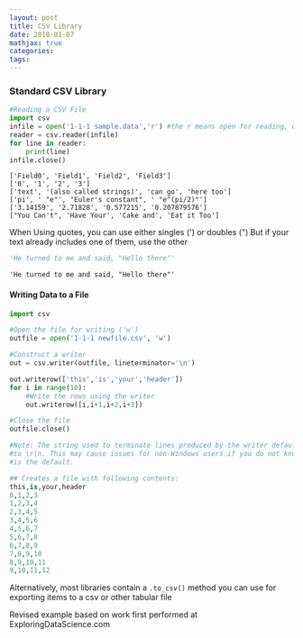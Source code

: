 ```yaml
---
layout: post
title: CSV Library
date: 2018-01-07
mathjax: true
categories:
tags:
---
```


### Standard CSV Library


```python
#Reading a CSV File
import csv
infile = open('1-1-1 sample.data','r') #the r means open for reading, use w when writing
reader = csv.reader(infile)
for line in reader:
    print(line)
infile.close()
```

    ['Field0', 'Field1', 'Field2', 'Field3']
    ['0', '1', '2', '3']
    ['text', '(also called strings)', 'can go', 'here too']
    ['pi', ' "e"', "Euler's constant", ' "e^(pi/2)"']
    ['3.14159', '2.71828', '0.577215', '0.207879576']
    ["You Can't", 'Have Your', 'Cake and', 'Eat it Too']


When Using quotes, you can use either singles (') or doubles (")
But if your text already includes one of them, use the other


```python
'He turned to me and said, "Hello there"'
```




    'He turned to me and said, "Hello there"'



#### Writing Data to a File

```python
import csv

#Open the file for writing ('w')
outfile = open('1-1-1 newfile.csv', 'w')

#Construct a writer
out = csv.writer(outfile, lineterminator='\n')

out.writerow(['this','is','your','header'])
for i in range(10):
    #Write the rows using the writer
    out.writerow([i,i+1,i+2,i+3])

#Close the file
outfile.close()

#Note: The string used to terminate lines produced by the writer defaults
#to \r\n. This may cause issues for non-Windows users if you do not know this
#is the default.

```

```python
## Creates a file with following contents:
this,is,your,header
0,1,2,3
1,2,3,4
2,3,4,5
3,4,5,6
4,5,6,7
5,6,7,8
6,7,8,9
7,8,9,10
8,9,10,11
9,10,11,12

```

Alternatively, most libraries contain a `.to_csv()` method you can use for exporting items to a csv or other tabular file

Revised example based on work first performed at ExploringDataScience.com
